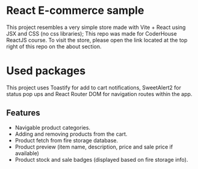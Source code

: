 
# React E-commerce sample

This project resembles a very simple store made with Vite + React using JSX and CSS (no css libraries); This repo was made for CoderHouse ReactJS course. To visit the store, please open the link located at the top right of this repo on the about section.


# Used packages

This project uses Toastify for add to cart notifications, SweetAlert2 for status pop ups and React Router DOM for navigation routes within the app.


## Features

- Navigable product categories. 
- Adding and removing products from the cart.
- Product fetch from fire storage database.
- Product preview (item name, description, price and sale price if available)
- Product stock and sale badges (displayed based on fire storage info).